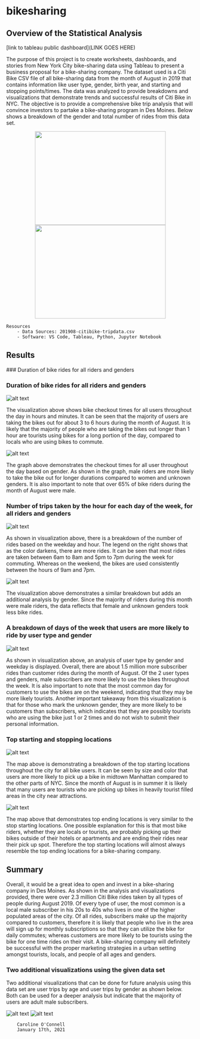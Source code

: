 # bikesharing

## Overview of the Statistical Analysis

[link to tableau public dashboard](LINK GOES HERE)

The purpose of this project is to create worksheets, dashboards, and stories from New York City bike-sharing data using Tableau to present a business proposal for a bike-sharing company. The dataset used is a Citi Bike CSV file of all bike-sharing data from the month of August in 2019 that contains information like user type, gender, birth year, and starting and stopping points/times. The data was analyzed to provide breakdowns and visualizations that demonstrate trends and successful results of Citi Bike in NYC. The objective is to provide a comprehensive bike trip analysis that will convince investors to partake a bike-sharing program in Des Moines. Below shows a breakdown of the gender and total number of rides from this data set.

<p align="center">
    <img src="https://github.com/coconnell022/bikesharing/blob/main/Viz/Number%20of%20Rides.png?raw=true" height = "250" width="350">
    <img src="https://github.com/coconnell022/bikesharing/blob/main/Viz/Gender%20Breakdown.png?raw=true" height = "250" width="350">
</p>


    Resources
        - Data Sources: 201908-citibike-tripdata.csv
        - Software: VS Code, Tableau, Python, Jupyter Notebook

## Results

<div class="text-blue mb-2">
### Duration of bike rides for all riders and genders
</div>

### Duration of bike rides for all riders and genders

![alt text](https://github.com/coconnell022/bikesharing/blob/main/Viz/Checkout%20Times%20for%20Users.png?raw=true)

The visualization above shows bike checkout times for all users throughout the day in hours and minutes. It can be seen that the majority of users are taking the bikes out for about 3 to 6 hours during the month of August. It is likely that the majority of people who are taking the bikes out longer than 1 hour are tourists using bikes for a long portion of the day, compared to locals who are using bikes to commute. 

![alt text](https://github.com/coconnell022/bikesharing/blob/main/Viz/Checkout%20Times%20by%20Gender.png?raw=true)

The graph above demonstrates the checkout times for all user throughout the day based on gender. As shown in the graph, male riders are more likely to take the bike out for longer durations compared to women and unknown genders. It is also important to note that over 65% of bike riders during the month of August were male. 

### Number of trips taken by the hour for each day of the week, for all riders and genders

![alt text](https://github.com/coconnell022/bikesharing/blob/main/Viz/Trips%20by%20Weekday%20per%20Hour.png?raw=true)

As shown in visualization above, there is a breakdown of the number of rides based on the weekday and hour. The legend on the right shows that as the color darkens, there are more rides. It can be seen that most rides are taken between 6am to 8am and 5pm to 7pm during the week for commuting. Whereas on the weekend, the bikes are used consistently between the hours of 9am and 7pm. 

![alt text](https://github.com/coconnell022/bikesharing/blob/main/Viz/Trips%20by%20Gender%20(Weekday%20per%20Hour).png?raw=true)

The visualization above demonstrates a similar breakdown but adds an additional analysis by gender. Since the majority of riders during this month were male riders, the data reflects that female and unknown genders took less bike rides. 

### A breakdown of days of the week that users are more likely to ride by user type and gender

![alt text](https://github.com/coconnell022/bikesharing/blob/main/Viz/User%20Trips%20by%20Gender%20by%20Weekday.png?raw=true)

As shown in visualization above, an analysis of user type by gender and weekday is displayed. Overall, there are about 1.5 million more subscriber rides than customer rides during the month of August. Of the 2 user types and genders, male subscribers are more likely to use the bikes throughout the week. It is also important to note that the most common day for customers to use the bikes are on the weekend, indicating that they may be more likely tourists. Another important takeaway from this visualization is that for those who mark the unknown gender, they are more likely to be customers than subscribers, which indicates that they are possibly tourists who are using the bike just 1 or 2 times and do not wish to submit their personal information. 

### Top starting and stopping locations

![alt text](https://github.com/coconnell022/bikesharing/blob/main/Viz/Top%20Starting%20Locations.png?raw=true)

The map above is demonstrating a breakdown of the top starting locations throughout the city for all bike users. It can be seen by size and color that users are more likely to pick up a bike in midtown Manhattan compared to the other parts of NYC. Since the month of August is in summer it is likely that many users are tourists who are picking up bikes in heavily tourist filled areas in the city near attractions. 

![alt text](https://github.com/coconnell022/bikesharing/blob/main/Viz/Top%20Ending%20Locations.png?raw=true)

The map above that demonstrates top ending locations is very similar to the stop starting locations. One possible explanation for this is that most bike riders, whether they are locals or tourists, are probably picking up their bikes outside of their hotels or apartments and are ending their rides near their pick up spot. Therefore the top starting locations will almost always resemble the top ending locations for a bike-sharing company. 

## Summary

Overall, it would be a great idea to open and invest in a bike-sharing company in Des Moines. As shown in the analysis and visualizations provided, there were over 2.3 million Citi Bike rides taken by all types of people during August 2019. Of every type of user, the most common is a local male subscriber in his 20s to 40s who lives in one of the higher populated areas of the city. Of all rides, subscribers make up the majority compared to customers, therefore it is likely that people who live in the area will sign up for monthly subscriptions so that they can utilize the bike for daily commutes; whereas customers are more likely to be tourists using the bike for one time rides on their visit. A bike-sharing company will definitely be successful with the proper marketing strategies in a urban setting amongst tourists, locals, and people of all ages and genders. 

### Two additional visualizations using the given data set

Two additional visualizations that can be done for future analysis using this data set are user trips by age and user trips by gender as shown below. Both can be used for a deeper analysis but indicate that the majority of users are adult male subscribers.

![alt text](https://github.com/coconnell022/bikesharing/blob/main/Viz/User%20Trip%20by%20Age.png?raw=true)
![alt text](https://github.com/coconnell022/bikesharing/blob/main/Viz/User%20Trips%20by%20Gender.png?raw=true)


        Caroline O'Connell
        January 17th, 2021

